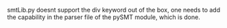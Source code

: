 


smtLib.py doesnt support the div keyword out of the box, one needs to add the capability in the parser file of the pySMT module, which is done. 